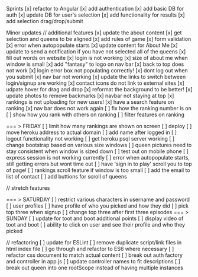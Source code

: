 Sprints
[x] refactor to Angular
[x] add authentication
[x] add basic DB for auth
[x] update DB for user's selection
[x] add functionality for results
[x] add selection drag/drop/submit

Minor updates
// additional features
[x] update the about content
[x] get selection and queens to be aligned
[x] add rules of game
[x] form validation
[x] error when autopopulate starts
[x] update content for About Me
[x] update to send a notification if you have not selected all of the queens 
[x] fill out words on website
[x] login is not working
[x] size of about me when window is small
[x] add "fantasy" to logo on nav bar
[x] back to top does not work
[x] login error box not populating correctly!
[x] dont log out when you submit
[x] nav bar not working
[x] update the links to switch between login/signup are working
[x] contact icons do not link to external sites
[x] udpate hover for drag and drop
[x] reformat the background to be better!
[x] update photos to remove backmarks
[x] navbar not staying at top
[x] rankings is not uploading for new users!
[x] have a search feature on ranking
[x] nav bar does not work again
[ ] fix how the ranking number is on
[ ] show how you rank with others on ranking
[ ] filter features on ranking

=== > FRIDAY
[ ] limit how many rankings are shown on screen
[ ] deploy
[ ] move heroku address to actual domain
[ ] add name after logged in
[ ] logout functionality not working
[ ] get heroku psql server working
[ ] change bootstrap based on various size windows
[ ] queen pictures need to stay consistent when window is sized down
[ ] test out on mobile phone
[ ] express session is not working currently
[ ] error when autopopulate starts, still getting errors but wont time out
[ ] have 'sign in to play' scroll you to top of page!
[ ] rankings scroll feature if window is too small
[ ] add the email to list of contact
[ ] add buttions for scroll of queens

// stretch features

=== > SATURDAY
[ ] restrict various characters in username and password
[ ] user profiles
[ ] have profile of who you picked and how they did
[ ] pick top three when signup
[ ] change top three after first three episodes
=== > SUNDAY
[ ] update for toot and boot additional points
[ ] display video of toot and boot
[ ] ability to click on user and see their profile and who they picked

// refactoring
[ ] update for ESLint
[ ] remove duplicate script/link files in html index file
[ ] go through and refactor to ES6 where necessary
[ ] refactor css document to match actual content
[ ] break out auth factory and controller in app.js
[ ] update controller names to fit descriptions
[ ] break out queen into one rootScope instead of having multiple instances